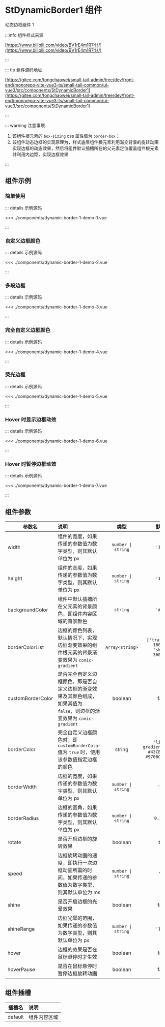 # StDynamicBorder1 组件

动态边框组件 1

:::info 组件样式来源

[https://www.bilibili.com/video/BV1rE4m1R7rH/](https://www.bilibili.com/video/BV1rE4m1R7rH/)

:::

::: tip 组件源码地址

[https://gitee.com/tongchaowei/small-tail-admin/tree/dev/front-end/monorepo-vite-vue3-ts/small-tail-common/ui-vue3/src/components/StDynamicBorder1](https://gitee.com/tongchaowei/small-tail-admin/tree/dev/front-end/monorepo-vite-vue3-ts/small-tail-common/ui-vue3/src/components/StDynamicBorder1)

:::

::: warning 注意事项

1. 该组件根元素的 `box-sizing` css 属性值为 `border-box`；
2. 该组件动态边框的实现原理为，样式底层组件根元素利用渐变背景的旋转动画实现边框的动态效果，然后将组件默认插槽所在的父元素定位覆盖组件根元素并利用内边距，实现边框效果

:::

## 组件示例

<script setup>
import DynamicBorder1Demo1 from './components/dynamic-border-1-demo-1.vue'
import DynamicBorder1Demo2 from './components/dynamic-border-1-demo-2.vue'
import DynamicBorder1Demo3 from './components/dynamic-border-1-demo-3.vue'
import DynamicBorder1Demo4 from './components/dynamic-border-1-demo-4.vue'
import DynamicBorder1Demo5 from './components/dynamic-border-1-demo-5.vue'
import DynamicBorder1Demo6 from './components/dynamic-border-1-demo-6.vue'
import DynamicBorder1Demo7 from './components/dynamic-border-1-demo-7.vue'
</script>

### 简单使用

<DynamicBorder1Demo1 />

::: details 示例源码

<<< ./components/dynamic-border-1-demo-1.vue

:::

### 自定义边框颜色

<DynamicBorder1Demo2 />

::: details 示例源码

<<< ./components/dynamic-border-1-demo-2.vue

:::

### 多段边框

<DynamicBorder1Demo3 />

::: details 示例源码

<<< ./components/dynamic-border-1-demo-3.vue

:::

### 完全自定义边框颜色

<DynamicBorder1Demo4 />

::: details 示例源码

<<< ./components/dynamic-border-1-demo-4.vue

:::

### 荧光边框

<DynamicBorder1Demo5 />

::: details 示例源码

<<< ./components/dynamic-border-1-demo-5.vue

:::

### Hover 时显示边框动效

<DynamicBorder1Demo6 />

::: details 示例源码

<<< ./components/dynamic-border-1-demo-6.vue

:::

### Hover 时暂停边框动效

<DynamicBorder1Demo7 />

::: details 示例源码

<<< ./components/dynamic-border-1-demo-7.vue

:::

## 组件参数

| 参数名               | 说明                                                                       |         类型         |                          默认值                           |
|-------------------|:-------------------------------------------------------------------------|:------------------:|:------------------------------------------------------:|
| width             | 组件的宽度，如果传递的参数值为数字类型，则其默认单位为 px                                           | `number \| string` |                        `'100%'`                        |
| height            | 组件的高度，如果传递的参数值为数字类型，则其默认单位为 px                                           | `number \| string` |                        `'100%'`                        |
| backgroundColor   | 组件中默认插槽所在父元素的背景颜色，即组件内容区域的背景颜色                                           |      `string`      |                        `'#111'`                        |
| borderColorList   | 边框的颜色列表，默认情况下，实现边框渐变效果的组件根元素的背景渐变效果为 `conic-gradient`                    |  `Array<string>`   |       `['transparent 180deg', 'skyblue 360deg']`       |
| customBorderColor | 是否完全自定义边框颜色，即是否自定义边框的渐变效果及其颜色组成，如果其值为 `false`，则边框的渐变效果为 `conic-gradient` |      boolean       |                         false                          |
| borderColor       | 完全自定义边框颜色时，即 `customBorderColor` 值为 `true` 时，使用该参数值指定边框的颜色               |       string       | `'linear-gradient(135deg, #43CBFF 15%, #9708CC 100%)'` |
| borderWidth       | 边框的宽度，如果传递的参数值为数字类型，则其默认单位为 px                                           | `number \| string` |                        `'2px'`                         |
| borderRadius      | 边框的圆角，如果传递的参数值为数字类型，则其默认单位为 px                                           | `number \| string` |                      `'0.25rem'`                       |
| rotate            | 是否开启边框的旋转效果                                                              |      boolean       |                          true                          |
| speed             | 边框旋转动画的速度，即执行一次边框动画所需的时间，如果传递的参数值为数字类型，则其默认单位为 ms                        | `number \| string` |                         `'5s'`                         |
| shine             | 是否开启边框的光晕效果                                                              |      boolean       |                         false                          |
| shineRange        | 边框光晕的范围，如果传递的参数值为数字类型，则其默认单位为 px                                         | `number \| string` |                        `'10px'`                        |
| hover             | 边框的效果是否在鼠标悬停时才生效                                                         |      boolean       |                         false                          |
| hoverPause        | 是否在鼠标悬停时暂停边框旋转动画                                                         |      boolean       |                         false                          |

## 组件插槽

| 插槽名     | 说明     |
|---------|:-------|
| default | 组件内容区域 |